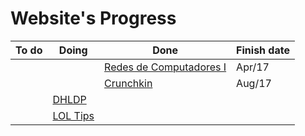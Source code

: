 # Website's Progress

| To do          | Doing                          | Done          | Finish date |
|------------------|--------------------------------------|----------------------|-------------|
|                |                                | [Redes de Computadores I](https://murilobauerc.github.io/my-own-projects/redes/)  | Apr/17
|                |                                | [Crunchkin](https://murilobauerc.github.io/my-own-projects/crunchkin/)               |          Aug/17
|                | [DHLDP](https://dhldp-site.cfapps.io/)         |               |  
|                | [LOL Tips](https://personal-api-riot.herokuapp.com/)       |               |
